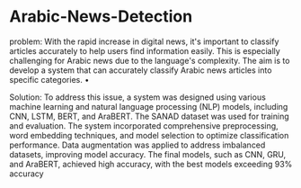 # Arabic-News-Detection
problem: With the rapid increase in digital news, it's important to classify articles accurately to help users find  information easily. This is especially challenging for Arabic news due to the language's complexity. The  aim is to develop a system that can accurately classify Arabic news articles into specific categories. •

Solution:
To address this issue, a system was designed using various machine learning and natural language processing (NLP) models, including CNN, LSTM, BERT, and AraBERT. The SANAD dataset was used for training and evaluation. The system incorporated comprehensive preprocessing, word embedding techniques, and model selection to optimize classification performance. Data augmentation was applied to address imbalanced datasets, improving model accuracy. The final models, such as CNN, GRU, and AraBERT, achieved high accuracy, with the best models exceeding 93% accuracy

